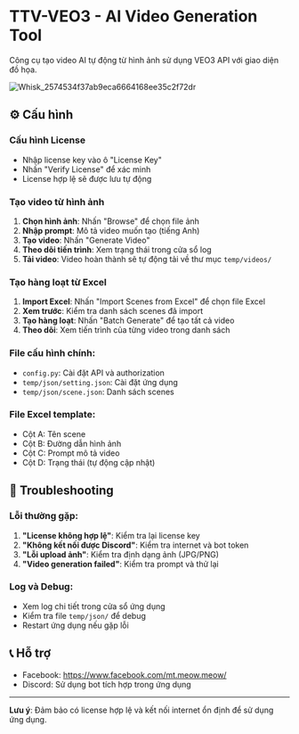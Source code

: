 # TTV-VEO3 - AI Video Generation Tool

Công cụ tạo video AI tự động từ hình ảnh sử dụng VEO3 API với giao diện đồ họa.

![Whisk_2574534f37ab9eca6664168ee35c2f72dr](https://github.com/user-attachments/assets/87ed786d-4683-4318-8b24-45fefabe9f92)

## ⚙️ Cấu hình

### Cấu hình License
- Nhập license key vào ô "License Key"
- Nhấn "Verify License" để xác minh
- License hợp lệ sẽ được lưu tự động

### Tạo video từ hình ảnh
1. **Chọn hình ảnh**: Nhấn "Browse" để chọn file ảnh
2. **Nhập prompt**: Mô tả video muốn tạo (tiếng Anh)
3. **Tạo video**: Nhấn "Generate Video"
4. **Theo dõi tiến trình**: Xem trạng thái trong cửa sổ log
5. **Tải video**: Video hoàn thành sẽ tự động tải về thư mục `temp/videos/`

### Tạo hàng loạt từ Excel
1. **Import Excel**: Nhấn "Import Scenes from Excel" để chọn file Excel
2. **Xem trước**: Kiểm tra danh sách scenes đã import
3. **Tạo hàng loạt**: Nhấn "Batch Generate" để tạo tất cả video
4. **Theo dõi**: Xem tiến trình của từng video trong danh sách

### File cấu hình chính:
- `config.py`: Cài đặt API và authorization
- `temp/json/setting.json`: Cài đặt ứng dụng
- `temp/json/scene.json`: Danh sách scenes

### File Excel template:
- Cột A: Tên scene
- Cột B: Đường dẫn hình ảnh
- Cột C: Prompt mô tả video
- Cột D: Trạng thái (tự động cập nhật)

## 🔧 Troubleshooting

### Lỗi thường gặp:
1. **"License không hợp lệ"**: Kiểm tra lại license key
2. **"Không kết nối được Discord"**: Kiểm tra internet và bot token
3. **"Lỗi upload ảnh"**: Kiểm tra định dạng ảnh (JPG/PNG)
4. **"Video generation failed"**: Kiểm tra prompt và thử lại

### Log và Debug:
- Xem log chi tiết trong cửa sổ ứng dụng
- Kiểm tra file `temp/json/` để debug
- Restart ứng dụng nếu gặp lỗi

## 📞 Hỗ trợ

- Facebook: https://www.facebook.com/mt.meow.meow/
- Discord: Sử dụng bot tích hợp trong ứng dụng

---
**Lưu ý**: Đảm bảo có license hợp lệ và kết nối internet ổn định để sử dụng ứng dụng.
